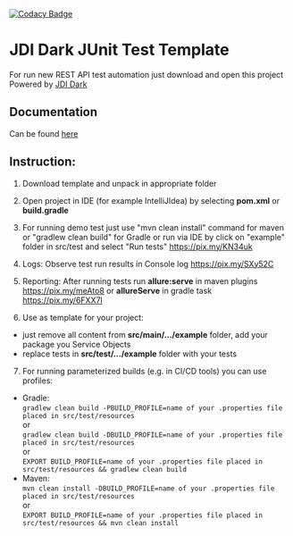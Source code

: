 [![Codacy Badge](https://api.codacy.com/project/badge/Grade/33945d791ef14f41ae05740328d7bdb9)](https://www.codacy.com/app/jdi-testing/jdi-dark?utm_source=github.com&amp;utm_medium=referral&amp;utm_content=jdi-testing/jdi-dark&amp;utm_campaign=Badge_Grade)

# JDI Dark JUnit Test Template
For run new REST API test automation just download and open this project
Powered by [JDI Dark](https://github.com/jdi-testing/jdi-dark)

## Documentation
Can be found [here](https://jdi-docs.github.io/jdi-dark)

## Instruction:
1. Download template and unpack in appropriate folder

2. Open project in IDE (for example IntelliJIdea) by selecting **pom.xml** or **build.gradle**

3. For running demo test just use "mvn clean install" command for maven or "gradlew clean build" for Gradle or run via IDE by click on "example" folder in src/test and select "Run tests"
https://pix.my/KN34uk

4. Logs: Observe test run results in Console log
https://pix.my/SXy52C

5. Reporting: After running tests run **allure:serve** in maven plugins
https://pix.my/meAto8
or **allureServe** in gradle task
https://pix.my/6FXX7l

6. Use as template for your project: 
* just remove all content from **src/main/.../example** folder, add your package you Service Objects
* replace tests in **src/test/.../example** folder with your tests
7. For running parameterized builds (e.g. in CI/CD tools) you can use profiles:
* Gradle:</br>
  ``` gradlew clean build -PBUILD_PROFILE=name of your .properties file placed in src/test/resources ```
 </br> or </br>
  ``` gradlew clean build -DBUILD_PROFILE=name of your .properties file placed in src/test/resources ```
 </br> or </br>
  ``` EXPORT BUILD_PROFILE=name of your .properties file placed in src/test/resources && gradlew clean build ```
* Maven:</br>
  ``` mvn clean install -DBUILD_PROFILE=name of your .properties file placed in src/test/resources ```
 </br> or </br>
  ``` EXPORT BUILD_PROFILE=name of your .properties file placed in src/test/resources && mvn clean install ```
